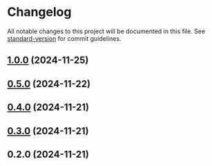 # Changelog

All notable changes to this project will be documented in this file. See [standard-version](https://github.com/conventional-changelog/standard-version) for commit guidelines.

## [1.0.0](https://github.com/jpgelmi/frontend-grupo-1-IIC2173/compare/v0.5.0...v1.0.0) (2024-11-25)

## [0.5.0](https://github.com/jpgelmi/frontend-grupo-1-IIC2173/compare/v0.4.0...v0.5.0) (2024-11-22)

## [0.4.0](https://github.com/jpgelmi/frontend-grupo-1-IIC2173/compare/v0.3.0...v0.4.0) (2024-11-21)

## [0.3.0](https://github.com/jpgelmi/frontend-grupo-1-IIC2173/compare/v0.2.0...v0.3.0) (2024-11-21)

## 0.2.0 (2024-11-21)
